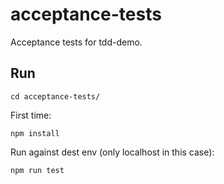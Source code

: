 # acceptance-tests

Acceptance tests for tdd-demo.

## Run

```
cd acceptance-tests/
```

First time:

```
npm install
```

Run against dest env (only localhost in this case):

```
npm run test
```
